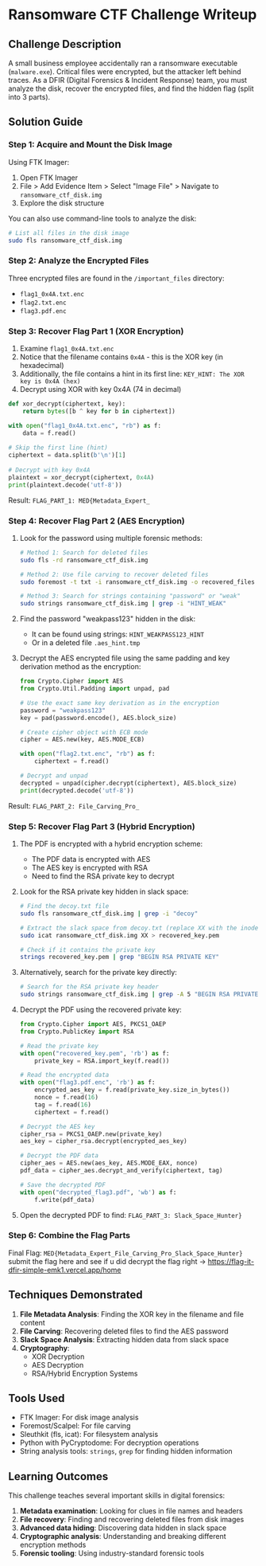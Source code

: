 # Ransomware CTF Challenge Writeup

## Challenge Description

A small business employee accidentally ran a ransomware executable (`malware.exe`). Critical files were encrypted, but the attacker left behind traces. As a DFIR (Digital Forensics & Incident Response) team, you must analyze the disk, recover the encrypted files, and find the hidden flag (split into 3 parts).

## Solution Guide

### Step 1: Acquire and Mount the Disk Image

Using FTK Imager:
1. Open FTK Imager
2. File > Add Evidence Item > Select "Image File" > Navigate to `ransomware_ctf_disk.img`
3. Explore the disk structure

You can also use command-line tools to analyze the disk:
```bash
# List all files in the disk image
sudo fls ransomware_ctf_disk.img
```

### Step 2: Analyze the Encrypted Files

Three encrypted files are found in the `/important_files` directory:
- `flag1_0x4A.txt.enc`
- `flag2.txt.enc`
- `flag3.pdf.enc`

### Step 3: Recover Flag Part 1 (XOR Encryption)

1. Examine `flag1_0x4A.txt.enc`
2. Notice that the filename contains `0x4A` - this is the XOR key (in hexadecimal)
3. Additionally, the file contains a hint in its first line: `KEY_HINT: The XOR key is 0x4A (hex)`
4. Decrypt using XOR with key 0x4A (74 in decimal)

```python
def xor_decrypt(ciphertext, key):
    return bytes([b ^ key for b in ciphertext])

with open("flag1_0x4A.txt.enc", "rb") as f:
    data = f.read()
    
# Skip the first line (hint)
ciphertext = data.split(b'\n')[1]
    
# Decrypt with key 0x4A
plaintext = xor_decrypt(ciphertext, 0x4A)
print(plaintext.decode('utf-8'))
```

Result: `FLAG_PART_1: MED{Metadata_Expert_`

### Step 4: Recover Flag Part 2 (AES Encryption)

1. Look for the password using multiple forensic methods:

   ```bash
   # Method 1: Search for deleted files
   sudo fls -rd ransomware_ctf_disk.img
   
   # Method 2: Use file carving to recover deleted files
   sudo foremost -t txt -i ransomware_ctf_disk.img -o recovered_files
   
   # Method 3: Search for strings containing "password" or "weak"
   sudo strings ransomware_ctf_disk.img | grep -i "HINT_WEAK"
   ```

2. Find the password "weakpass123" hidden in the disk:
   - It can be found using strings: `HINT_WEAKPASS123_HINT`
   - Or in a deleted file `.aes_hint.tmp`

3. Decrypt the AES encrypted file using the same padding and key derivation method as the encryption:

   ```python
   from Crypto.Cipher import AES
   from Crypto.Util.Padding import unpad, pad
   
   # Use the exact same key derivation as in the encryption
   password = "weakpass123"
   key = pad(password.encode(), AES.block_size)
   
   # Create cipher object with ECB mode
   cipher = AES.new(key, AES.MODE_ECB)
   
   with open("flag2.txt.enc", "rb") as f:
       ciphertext = f.read()
   
   # Decrypt and unpad
   decrypted = unpad(cipher.decrypt(ciphertext), AES.block_size)
   print(decrypted.decode('utf-8'))
   ```

Result: `FLAG_PART_2: File_Carving_Pro_`

### Step 5: Recover Flag Part 3 (Hybrid Encryption)

1. The PDF is encrypted with a hybrid encryption scheme:
   - The PDF data is encrypted with AES
   - The AES key is encrypted with RSA
   - Need to find the RSA private key to decrypt

2. Look for the RSA private key hidden in slack space:

   ```bash
   # Find the decoy.txt file
   sudo fls ransomware_ctf_disk.img | grep -i "decoy"
   
   # Extract the slack space from decoy.txt (replace XX with the inode number)
   sudo icat ransomware_ctf_disk.img XX > recovered_key.pem
   
   # Check if it contains the private key
   strings recovered_key.pem | grep "BEGIN RSA PRIVATE KEY"
   ```

3. Alternatively, search for the private key directly:

   ```bash
   # Search for the RSA private key header
   sudo strings ransomware_ctf_disk.img | grep -A 5 "BEGIN RSA PRIVATE KEY"
   ```

4. Decrypt the PDF using the recovered private key:

   ```python
   from Crypto.Cipher import AES, PKCS1_OAEP
   from Crypto.PublicKey import RSA
   
   # Read the private key
   with open("recovered_key.pem", 'rb') as f:
       private_key = RSA.import_key(f.read())
   
   # Read the encrypted data
   with open("flag3.pdf.enc", 'rb') as f:
       encrypted_aes_key = f.read(private_key.size_in_bytes())
       nonce = f.read(16)
       tag = f.read(16)
       ciphertext = f.read()
   
   # Decrypt the AES key
   cipher_rsa = PKCS1_OAEP.new(private_key)
   aes_key = cipher_rsa.decrypt(encrypted_aes_key)
   
   # Decrypt the PDF data
   cipher_aes = AES.new(aes_key, AES.MODE_EAX, nonce)
   pdf_data = cipher_aes.decrypt_and_verify(ciphertext, tag)
   
   # Save the decrypted PDF
   with open("decrypted_flag3.pdf", 'wb') as f:
       f.write(pdf_data)
   ```

5. Open the decrypted PDF to find: `FLAG_PART_3: Slack_Space_Hunter}`

### Step 6: Combine the Flag Parts

Final Flag: `MED{Metadata_Expert_File_Carving_Pro_Slack_Space_Hunter}`
submit the flag here and see if u did decrypt the flag  right 
     -> https://flag-it-dfir-simple-emk1.vercel.app/home
## Techniques Demonstrated

1. **File Metadata Analysis**: Finding the XOR key in the filename and file content
2. **File Carving**: Recovering deleted files to find the AES password
3. **Slack Space Analysis**: Extracting hidden data from slack space
4. **Cryptography**:
   - XOR Decryption
   - AES Decryption
   - RSA/Hybrid Encryption Systems

## Tools Used

- FTK Imager: For disk image analysis
- Foremost/Scalpel: For file carving
- Sleuthkit (fls, icat): For filesystem analysis
- Python with PyCryptodome: For decryption operations
- String analysis tools: `strings`, `grep` for finding hidden information

## Learning Outcomes

This challenge teaches several important skills in digital forensics:

1. **Metadata examination**: Looking for clues in file names and headers
2. **File recovery**: Finding and recovering deleted files from disk images
3. **Advanced data hiding**: Discovering data hidden in slack space
4. **Cryptographic analysis**: Understanding and breaking different encryption methods
5. **Forensic tooling**: Using industry-standard forensic tools
